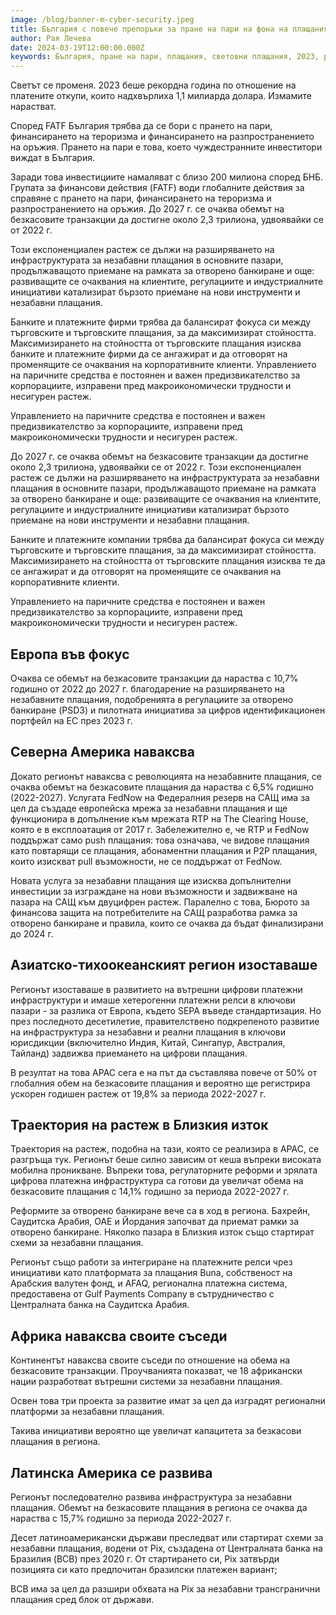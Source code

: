 ```yaml
---
image: /blog/banner-m-cyber-security.jpeg
title: България с повече препоръки за пране на пари на фона на плащанията по света
author: Рая Лечева
date: 2024-03-19T12:00:00.000Z
keywords: България, пране на пари, плащания, световни плащания, 2023, рекордна година, откупи, измами, FATF, финансиране на тероризма, финансиране на разпространението на оръжия, чуждестранни инвеститори, инвестиции, БНБ, Група за финансови действия, безкасови транзакции, 2027, инфраструктура за незабавни плащания, отворено банкиране, клиентски очаквания, регулации, индустриални инициативи, банки, платежни фирми, търговски плащания, корпоративни клиенти, управление на паричните средства, макроикономически трудности, несигурен растеж
---
```


Светът се променя. 2023 беше рекордна година по отношение на платените откупи, които надхвърлиха 1,1 милиарда долара. Измамите нарастват.

Според FATF България трябва да се бори с прането на пари, финансирането на тероризма и финансирането на разпространението на оръжия. Прането на пари е това, което чуждестранните инвеститори виждат в България.

Заради това инвестициите намаляват с близо 200 милиона според БНБ. Групата за финансови действия (FATF) води глобалните действия за справяне с прането на пари, финансирането на тероризма и разпространението на оръжия. До 2027 г. се очаква обемът на безкасовите транзакции да достигне около 2,3 трилиона, удвоявайки се от 2022 г.

Този експоненциален растеж се дължи на разширяването на инфраструктурата за незабавни плащания в основните пазари, продължаващото приемане на рамката за отворено банкиране и още: развиващите се очаквания на клиентите, регулациите и индустриалните инициативи катализират бързото приемане на нови инструменти и незабавни плащания.

Банките и платежните фирми трябва да балансират фокуса си между търговските и търговските плащания, за да максимизират стойността. Максимизирането на стойността от търговските плащания изисква банките и платежните фирми да се ангажират и да отговорят на променящите се очаквания на корпоративните клиенти. Управлението на паричните средства е постоянен и важен предизвикателство за корпорациите, изправени пред макроикономически трудности и несигурен растеж.

Управлението на паричните средства е постоянен и важен предизвикателство за корпорациите, изправени пред макроикономически трудности и несигурен растеж.

До 2027 г. се очаква обемът на безкасовите транзакции да достигне около 2,3 трилиона, удвоявайки се от 2022 г. Този експоненциален растеж се дължи на разширяването на инфраструктурата за незабавни плащания в основните пазари, продължаващото приемане на рамката за отворено банкиране и още: развиващите се очаквания на клиентите, регулациите и индустриалните инициативи катализират бързото приемане на нови инструменти и незабавни плащания.

Банките и платежните компании трябва да балансират фокуса си между търговските и търговските плащания, за да максимизират стойността. Максимизирането на стойността от търговските плащания изисква те да се ангажират и да отговорят на променящите се очаквания на корпоративните клиенти.

Управлението на паричните средства е постоянен и важен предизвикателство за корпорациите, изправени пред макроикономически трудности и несигурен растеж.

## Европа във фокус

Очаква се обемът на безкасовите транзакции да нараства с 10,7% годишно от 2022 до 2027 г. благодарение на разширяването на незабавните плащания, подобренията в регулациите за отворено банкиране (PSD3) и пилотната инициатива за цифров идентификационен портфейл на ЕС през 2023 г.

## Северна Америка наваксва

Докато регионът наваксва с революцията на незабавните плащания, се очаква обемът на безкасовите плащания да нараства с 6,5% годишно (2022-2027). Услугата FedNow на Федералния резерв на САЩ има за цел да създаде европейска мрежа за незабавни плащания и ще функционира в допълнение към мрежата RTP на The Clearing House, която е в експлоатация от 2017 г. Забележително е, че RTP и FedNow поддържат само push плащания: това означава, че видове плащания като повтарящи се плащания, абонаментни плащания и P2P плащания, които изискват pull възможности, не се поддържат от FedNow.

Новата услуга за незабавни плащания ще изисква допълнителни инвестиции за изграждане на нови възможности и задвижване на пазара на САЩ към двуцифрен растеж. Паралелно с това, Бюрото за финансова защита на потребителите на САЩ разработва рамка за отворено банкиране и правила, които се очаква да бъдат финализирани до 2024 г.

## Азиатско-тихоокеанският регион изоставаше

Регионът изоставаше в развитието на вътрешни цифрови платежни инфраструктури и имаше хетерогенни платежни релси в ключови пазари - за разлика от Европа, където SEPA въведе стандартизация. Но през последното десетилетие, правителствено подкрепеното развитие на инфраструктура за незабавни и реални плащания в ключови юрисдикции (включително Индия, Китай, Сингапур, Австралия, Тайланд) задвижва приемането на цифрови плащания.

В резултат на това APAC сега е на път да съставлява повече от 50% от глобалния обем на безкасовите плащания и вероятно ще регистрира ускорен годишен растеж от 19,8% за периода 2022-2027 г.

## Траектория на растеж в Близкия изток

Траектория на растеж, подобна на тази, която се реализира в APAC, се разгръща тук. Регионът беше силно зависим от кеша въпреки високата мобилна проникване. Въпреки това, регулаторните реформи и зрялата цифрова платежна инфраструктура са готови да увеличат обема на безкасовите плащания с 14,1% годишно за периода 2022-2027 г.

Реформите за отворено банкиране вече са в ход в региона. Бахрейн, Саудитска Арабия, ОАЕ и Йордания започват да приемат рамки за отворено банкиране. Няколко пазара в Близкия изток също стартират схеми за незабавни плащания.

Регионът също работи за интегриране на платежните релси чрез инициативи като платформата за плащания Buna, собственост на Арабския валутен фонд, и AFAQ, регионална платежна система, предоставена от Gulf Payments Company в сътрудничество с Централната банка на Саудитска Арабия.

## Африка наваксва своите съседи

Континентът наваксва своите съседи по отношение на обема на безкасовите транзакции. Проучванията показват, че 18 африкански нации разработват вътрешни системи за незабавни плащания.

Освен това три проекта за развитие имат за цел да изградят регионални платформи за незабавни плащания.

Такива инициативи вероятно ще увеличат капацитета за безкасови плащания в региона.

## Латинска Америка се развива

Регионът последователно развива инфраструктура за незабавни плащания. Обемът на безкасовите плащания в региона се очаква да нараства с 15,7% годишно за периода 2022-2027 г.

Десет латиноамерикански държави преследват или стартират схеми за незабавни плащания, водени от Pix, създадена от Централната банка на Бразилия (BCB) през 2020 г. От стартирането си, Pix затвърди позицията си като предпочитан бразилски платежен вариант;

BCB има за цел да разшири обхвата на Pix за незабавни трансгранични плащания сред блок от държави.
